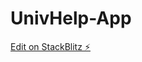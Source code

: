 # UnivHelp-App

[Edit on StackBlitz ⚡️](https://stackblitz.com/edit/ionic-5-angular-10-start-template-jkk8yt)